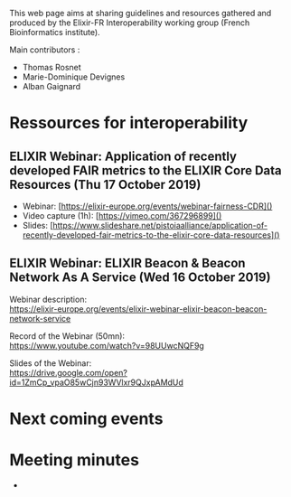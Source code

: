 This web page aims at sharing guidelines and resources gathered and produced by the Elixir-FR Interoperability working group (French Bioinformatics institute). 

Main contributors : 
  - Thomas Rosnet
  - Marie-Dominique Devignes
  - Alban Gaignard

# Ressources for interoperability

## ELIXIR Webinar: Application of recently developed FAIR metrics to the ELIXIR Core Data Resources (Thu 17 October 2019)
 - Webinar: [https://elixir-europe.org/events/webinar-fairness-CDR]()
 - Video capture (1h): [https://vimeo.com/367296899]()
 - Slides: [https://www.slideshare.net/pistoiaalliance/application-of-recently-developed-fair-metrics-to-the-elixir-core-data-resources]()

## ELIXIR Webinar: ELIXIR Beacon & Beacon Network As A Service (Wed 16 October 2019)

Webinar description:  
https://elixir-europe.org/events/elixir-webinar-elixir-beacon-beacon-network-service

Record of the Webinar (50mn):  
https://www.youtube.com/watch?v=98UUwcNQF9g

Slides of the Webinar:  
https://drive.google.com/open?id=1ZmCp_vpaO85wCjn93WVlxr9QJxpAMdUd



# Next coming events

# Meeting minutes
* 

